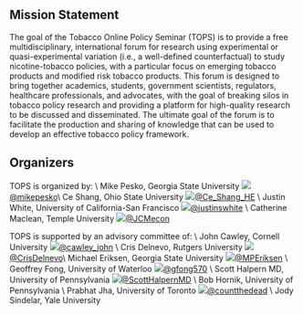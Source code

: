 ## Mission Statement

The goal of the Tobacco Online Policy Seminar (TOPS) is to provide a free multidisciplinary, international forum for research using experimental or quasi-experimental variation (i.e., a well-defined counterfactual) to study nicotine-tobacco policies, with a particular focus on emerging tobacco products and modified risk tobacco products. This forum is designed to bring together academics, students, government scientists, regulators, healthcare professionals, and advocates, with the goal of breaking silos in tobacco policy research and providing a platform for high-quality research to be discussed and disseminated. The ultimate goal of the forum is to facilitate the production and sharing of knowledge that can be used to develop an effective tobacco policy framework.

## Organizers

TOPS is organized by: \\
Mike Pesko, Georgia State University <img src="https://img.icons8.com/fluent/22/000000/twitter.png"/>[@mikepesko](https://twitter.com/mikepesko)\\
Ce Shang, Ohio State University <img src="https://img.icons8.com/fluent/22/000000/twitter.png"/>[@Ce_Shang_HE](https://twitter.com/Ce_Shang_HE) \\
Justin White, University of California-San Francisco <img src="https://img.icons8.com/fluent/22/000000/twitter.png"/>[@justinswhite](https://twitter.com/justinswhite) \\
Catherine Maclean, Temple University <img src="https://img.icons8.com/fluent/22/000000/twitter.png"/>[@JCMecon](https://twitter.com/JCMecon)


TOPS is supported by an advisory committee of: \\
John Cawley, Cornell University <img src="https://img.icons8.com/fluent/22/000000/twitter.png"/>[@cawley_john](https://twitter.com/cawley_john) \\
Cris Delnevo, Rutgers University <img src="https://img.icons8.com/fluent/22/000000/twitter.png"/>[@CrisDelnevo](https://twitter.com/CrisDelnevo)\\
Michael Eriksen, Georgia State University <img src="https://img.icons8.com/fluent/22/000000/twitter.png"/>[@MPEriksen](https://twitter.com/MPEriksen) \\
Geoffrey Fong, University of Waterloo <img src="https://img.icons8.com/fluent/22/000000/twitter.png"/>[@gfong570](https://twitter.com/gfong570) \\
Scott Halpern MD, University of Pennsylvania <img src="https://img.icons8.com/fluent/22/000000/twitter.png"/>[@ScottHalpernMD](https://twitter.com/ScottHalpernMD) \\
Bob Hornik, University of Pennsylvania \\
Prabhat Jha, University of Toronto <img src="https://img.icons8.com/fluent/22/000000/twitter.png"/>[@countthedead](https://twitter.com/countthedead) \\
Jody Sindelar, Yale University



<!-- <img src="https://img.icons8.com/fluent/22/000000/twitter.png"/> -->
